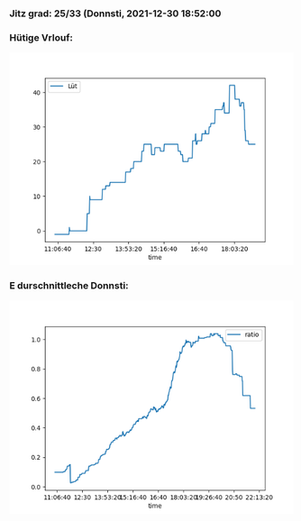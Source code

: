 ### Jitz grad: 25/33 (Donnsti, 2021-12-30 18:52:00

### Hütige Vrlouf:
![Graph](Today.png)

### E durschnittleche Donnsti:
![Graph](Donnsti.png)